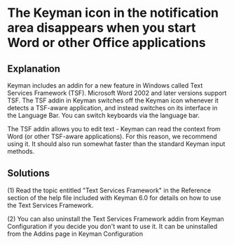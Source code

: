 # The Keyman icon in the notification area disappears when you start Word or other Office applications

<h2>Explanation</h2><p>
Keyman includes an addin for a new feature in Windows called Text Services Framework (TSF).  Microsoft Word 2002 and later versions
support TSF.  The TSF addin in Keyman switches off the Keyman icon whenever it detects a TSF-aware application, and instead switches
on its interface in the Language Bar.  You can switch keyboards via the language bar.
</p><p>

The TSF addin allows you to edit text - Keyman can read the context from Word (or other TSF-aware applications).  For this reason,
we recommend using it.  It should also run somewhat faster than the standard Keyman input methods.
</p>
<h2>Solutions</h2><p>
(1) Read the topic entitled "Text Services Framework" in the Reference section of the help file included with Keyman 6.0 for details on
how to use the Text Services Framework.
</p>
<p>
(2) You can also uninstall the Text Services Framework addin from Keyman Configuration if you decide you don't want to use it.  It can
be uninstalled from the Addins page in Keyman Configuration
</p>
